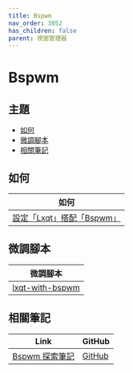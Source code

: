 ```yaml
---
title: Bspwm
nav_order: 3052
has_children: false
parent: 視窗管理器
---
```



# Bspwm


## 主題

* [如何](#如何)
* [微調腳本](#微調腳本)
* [相關筆記](#相關筆記)


## 如何

| 如何 |
| --- |
| [設定「Lxqt」搭配「Bspwm」](https://samwhelp.github.io/note-about-lubuntu/read/howto/lxqt-with-wm/lxqt-with-bspwm.html) |


## 微調腳本

| 微調腳本 |
| --- |
| [lxqt-with-bspwm](https://github.com/samwhelp/lubuntu-adjustment/tree/main/prototype/main/alternative-config/lxqt-with-bspwm/Main) |


## 相關筆記

| Link | GitHub |
| ---- | ------ |
| [Bspwm 探索筆記](https://samwhelp.github.io/note-about-bspwm/) | [GitHub](https://github.com/samwhelp/note-about-bspwm) |

